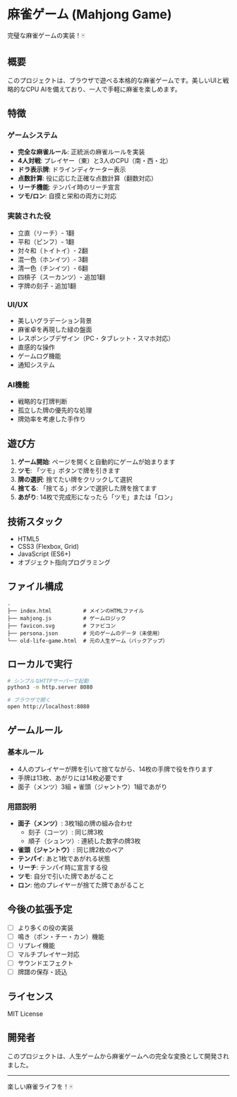 # 麻雀ゲーム (Mahjong Game)

完璧な麻雀ゲームの実装！🀄

## 概要

このプロジェクトは、ブラウザで遊べる本格的な麻雀ゲームです。美しいUIと戦略的なCPU AIを備えており、一人で手軽に麻雀を楽しめます。

## 特徴

### ゲームシステム
- **完全な麻雀ルール**: 正統派の麻雀ルールを実装
- **4人対戦**: プレイヤー（東）と3人のCPU（南・西・北）
- **ドラ表示牌**: ドラインディケーター表示
- **点数計算**: 役に応じた正確な点数計算（翻数対応）
- **リーチ機能**: テンパイ時のリーチ宣言
- **ツモ/ロン**: 自摸と栄和の両方に対応

### 実装された役
- 立直（リーチ）- 1翻
- 平和（ピンフ）- 1翻
- 対々和（トイトイ）- 2翻
- 混一色（ホンイツ）- 3翻
- 清一色（チンイツ）- 6翻
- 四槓子（スーカンツ）- 追加1翻
- 字牌の刻子 - 追加1翻

### UI/UX
- 美しいグラデーション背景
- 麻雀卓を再現した緑の盤面
- レスポンシブデザイン（PC・タブレット・スマホ対応）
- 直感的な操作
- ゲームログ機能
- 通知システム

### AI機能
- 戦略的な打牌判断
- 孤立した牌の優先的な処理
- 牌効率を考慮した手作り

## 遊び方

1. **ゲーム開始**: ページを開くと自動的にゲームが始まります
2. **ツモ**: 「ツモ」ボタンで牌を引きます
3. **牌の選択**: 捨てたい牌をクリックして選択
4. **捨てる**: 「捨てる」ボタンで選択した牌を捨てます
5. **あがり**: 14枚で完成形になったら「ツモ」または「ロン」

## 技術スタック

- HTML5
- CSS3 (Flexbox, Grid)
- JavaScript (ES6+)
- オブジェクト指向プログラミング

## ファイル構成

```
.
├── index.html          # メインのHTMLファイル
├── mahjong.js          # ゲームロジック
├── favicon.svg         # ファビコン
├── persona.json        # 元のゲームのデータ（未使用）
└── old-life-game.html  # 元の人生ゲーム（バックアップ）
```

## ローカルで実行

```bash
# シンプルなHTTPサーバーで起動
python3 -m http.server 8080

# ブラウザで開く
open http://localhost:8080
```

## ゲームルール

### 基本ルール
- 4人のプレイヤーが牌を引いて捨てながら、14枚の手牌で役を作ります
- 手牌は13枚、あがりには14枚必要です
- 面子（メンツ）3組 + 雀頭（ジャントウ）1組であがり

### 用語説明
- **面子（メンツ）**: 3枚1組の牌の組み合わせ
  - 刻子（コーツ）: 同じ牌3枚
  - 順子（シュンツ）: 連続した数字の牌3枚
- **雀頭（ジャントウ）**: 同じ牌2枚のペア
- **テンパイ**: あと1枚であがれる状態
- **リーチ**: テンパイ時に宣言する役
- **ツモ**: 自分で引いた牌であがること
- **ロン**: 他のプレイヤーが捨てた牌であがること

## 今後の拡張予定

- [ ] より多くの役の実装
- [ ] 鳴き（ポン・チー・カン）機能
- [ ] リプレイ機能
- [ ] マルチプレイヤー対応
- [ ] サウンドエフェクト
- [ ] 牌譜の保存・読込

## ライセンス

MIT License

## 開発者

このプロジェクトは、人生ゲームから麻雀ゲームへの完全な変換として開発されました。

---

楽しい麻雀ライフを！🀄
